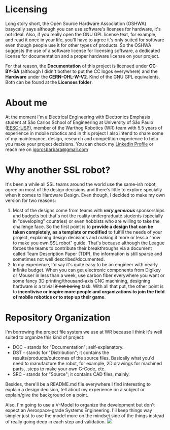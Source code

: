 # Licensing
Long story short, the Open Source Hardware Association (OSHWA) basycally says although you can use software's licenses for hardware, it's not ideal. Also, if you really open the GNU GPL license text, for example, and read it once in your life, you'll have to agree it's only suited for software even though people use it for other types of products. So the OSHWA suggests the use of a software license for licensing software, a dedicated license for documentation and a proper hardware license on your project.

For that reason, the **Documentation** of this project is licensed under **CC-BY-SA** (although I didn't bother to put the CC logos everywhere) and the **Hardware** under the **CERN-OHL-W-V2**. Kind of the GNU GPL equivalents. Both can be found at the **Licenses folder**.

# About me
At the moment I'm a Electrical Engineering with Electronics Emphasis student at São Carlos School of Engineering at University of São Paulo ([EESC-USP](https://eesc.usp.br/en/)), member of the Warthog Robotics (WR) team with 5.5 years of experience in mobile robotics and in this project I also intend to share some of my maintenance, design, research and competition experience to help you make your project decisions. You can check my [Linkedin Profile](https://www.linkedin.com/in/igorsantabarbara/) or reach me on igorcsbarbara@gmail.com 

# Why another SSL robot?
It's been a while all SSL teams around the world use the same-ish robot, agree on most of the design decisions and there's little to explore specially when it comes to Hardware Design. Even though, I decided to make my own version for two reasons:
1. Most of the designs come from teams with ***very generous*** sponsorships and budgets but that's not the reality undergraduate students (specially in "developing" countries) or even hobbists who are willing to take the challenge face. So the first point is to **provide a design that can be taken completely, as a template or modified** to fulfill the needs of your project, explaining design decisions and making it more or less a "how to make you own SSL robot" guide. That's because although the League forces the teams to contribute their breakthroughs via a document called Team Description Paper (TDP), the information is still sparse and sometimes not well described/documented.
2. In my experience, I'd say it's quite easy to be an engineer with nearly infinite budget. When you can get electronic components from Digikey or Mouser in less than a week, use carbon fiber everywhere you want or some fancy 3D printing/thousand-axis CNC machining, designing hardware is a trivial ~~if not boring~~ task. With all that put, the other point is to **incentivise or inspire more people and organizations to join the field of mobile robotics or to step up their game**.

# Repository Organization
I'm borrowing the project file system we use at WR because I think it's well suited to organize this kind of project:
- DOC - stands for "Documentation"; self-explanatory.
- DST - stands for "Distribution"; it contains the results/products/outcomes of the source files. Basically what you'd need to manufacture the robot, for example, 2D drawings for machined parts, .steps to make your own G-Code, etc. 
- SRC - stands for "Source"; it contains CAD files, mainly.

Besides, there'll be a README.md file everywhere I find interesting to explain a design decision, tell about my experience on a subject or explain/give the background on a point.

Also, I'm going to use a V-Model to organize the development but don't expect an Aerospace-grade Systems Engineering. I'll keep things way simpler just to use the model more on the mindset side of the things instead of really going deep in each step and validation.
<img src="https://user-images.githubusercontent.com/38017504/129079031-009f0c9a-4be0-4add-80eb-8f2cd120da57.png">
